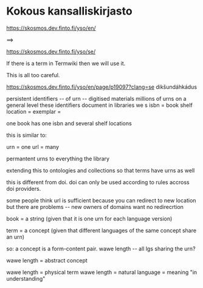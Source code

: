 Kokous kansalliskirjasto
=======================



https://skosmos.dev.finto.fi/yso/en/

==>

https://skosmos.dev.finto.fi/yso/se/

If there is a term in Termwiki then we will use it.

This is all too careful.

https://skosmos.dev.finto.fi/yso/en/page/p19097?clang=se
	dikšundáhkádus

persistent identifiers -- of
urn -- digitised materials millions of urns
on a general level these identifiers document
in libraries we s
isbn = book
shelf location = exemplar =

one book has one isbn and several shelf locations

this is similar to:

urn = one
url = many

permantent urns to everything the library

extending this to ontologies and collections
so that terms have urns as well

this is different from doi. doi can only be used according to rules accross doi providers.

some people think url is sufficient because you can redirect to new location
but there are problems -- new owners of domains want no redirecrtion


book = a string (given that it is one urn for each language version)

term = a concept (given that different languages of the same concept share an urn)

so: a concept is a form-content pair.
wawe length --
     all lgs sharing the urn?

wawe length = abstract concept

wawe length = physical term
wawe length = natural language = meaning "in understanding"
